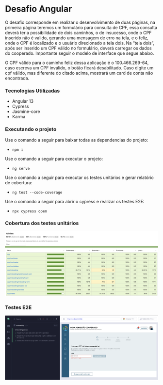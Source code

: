 # Desafio Angular
O desafio corresponde em realizar o desenvolvimento de duas páginas, na primeira página teremos um formulário para consulta de CPF, essa consulta deverá ter a possibilidade de dois caminhos, o de insucesso, onde o CPF inserido não é valido, gerando uma mensagem de erro na tela, e o feliz, onde
o CPF é localizado e o usuário direcionado a tela dois. Na “tela dois”, após ser inserido um CPF válido no formulário, deverá carregar os dados do cooperado. Importante seguir o modelo de interface que segue abaixo.

O CPF válido para o caminho feliz dessa aplicação é o 100.466.269-64, caso escreva um CPF inválido, o botão ficará desabilitado. Caso digite um cpf válido, mas diferente do citado acima, mostrará um card de conta não encontrada.
### Tecnologias Utilizadas

- Angular 13
- Cypress
- Jasmine-core
- Karma
### Executando o projeto

Use o comando a seguir para baixar todas as dependencias do projeto:

- `npm i`

Use o comando a seguir para executar o projeto:

- `ng serve`

Use o comando a seguir para executar os testes unitários e gerar relatório de cobertura:

- `ng test --code-coverage`

Use o comando a seguir para abrir o cypress e realizar os testes E2E:

- `npx cypress open`

### Cobertura dos testes unitários
 ![TesteUnitário](https://github.com/luizotaviogb/teste-angular/blob/master/src/assets/unitaryTestCoverage.png)

### Testes E2E
 ![CypressTest](https://github.com/luizotaviogb/teste-angular/blob/master/src/assets/cypressTest.png)